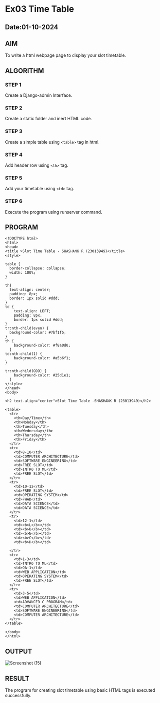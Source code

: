 # Ex03 Time Table
## Date:01-10-2024

## AIM
To write a html webpage page to display your slot timetable.

## ALGORITHM
### STEP 1
Create a Django-admin Interface.

### STEP 2
Create a static folder and inert HTML code.

### STEP 3
Create a simple table using ```<table>``` tag in html.

### STEP 4
Add header row using ```<th>``` tag.

### STEP 5
Add your timetable using ```<td>``` tag.

### STEP 6
Execute the program using runserver command.

## PROGRAM
```
<!DOCTYPE html>
<html>
<head>
<title >Slot Time Table - SHASHANK R (23013949)</title>
<style>

table {
  border-collapse: collapse;
  width: 100%;
}

th{
  text-align: center;
  padding: 8px;
  border: 1px solid #ddd;
}
td {
    text-align: LEFT;
    padding: 8px;
    border: 1px solid #ddd;
}
tr:nth-child(even) {
  background-color: #7bf1f5;
}
th {
    background-color: #f8a0d0;
  }
td:nth-child(1) {
    background-color: #a5b6f1;
}

tr:nth-child(ODD) {
    background-color: #25d1e1;
  }
</style>
</head>
<body>

<h2 text-align="center">Slot Time Table -SHASHANK R (23013949)</h2>

<table>
  <tr>
    <th>Day/Time</th>
    <th>Monday</th>
    <th>Tuesday</th>
    <th>Wednesday</th>
    <th>Thursday</th>
    <th>Friday</th>
  </tr>
  <tr>
    <td>8-10</td>
    <td>COMPUTER ARCHITECTURE</td>
    <td>SOFTWARE ENGINEERING</td>
    <td>FREE SLOT</td>
    <td>INTRO TO ML</td>
    <td>FREE SLOT</td>
  </tr>
  <tr>
    <td>10-12</td>
    <td>FREE SLOT</td>
    <td>OPERATING SYSTEM</td>
    <td>FWAD</td>
    <td>DATA SCIENCE</td>
    <td>DATA SCIENCE</td>
  </tr>
  <tr>
    <td>12-1</td>
    <td><b>L</b></td>
    <td><b>U</b></td>
    <td><b>N</b></td>
    <td><b>C</b></td>
    <td><b>H</b></td>
    
  </tr>
  <tr>
    <td>1-3</td>
    <td>TNTRO TO ML</td>
    <td>QA-1</td>
    <td>WEB APPLICATION</td>
    <td>OPERATING SYSTEM</td>
    <td>FREE SLOT</td>
  </tr>
  <tr>
    <td>3-5</td>
    <td>WEB APPLICATION</td>
    <td>ADVANCED C PROGRAM</td>
    <td>COMPUTER ARCHITECTURE</td>
    <td>SOFTWARE ENGINEERING</td>
    <td>COMPUTER ARCHITECTURE</td>
  </tr>
</table>

</body>
</html>
```
## OUTPUT
![Screenshot (15)](https://github.com/user-attachments/assets/c3753c1d-87e5-4813-a8d0-ec13157c5534)


## RESULT
The program for creating slot timetable using basic HTML tags is executed successfully.
